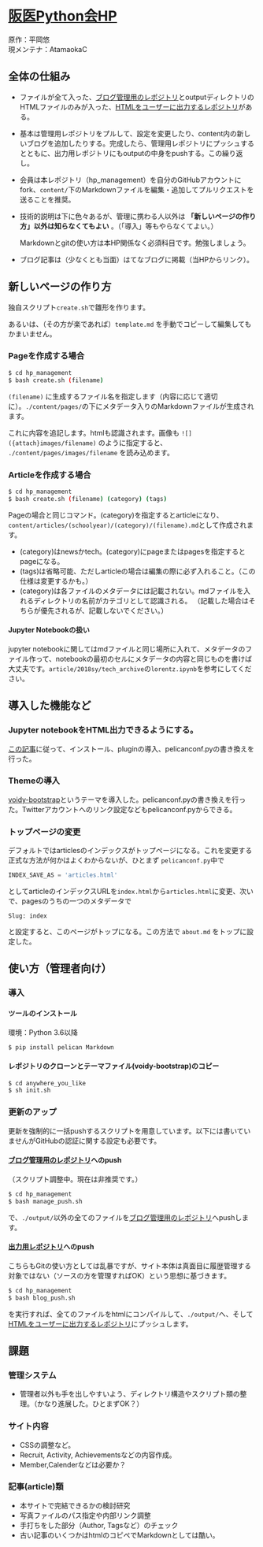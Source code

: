 # [阪医Python会HP](https://oumpy.github.io/)

原作：平岡悠  
現メンテナ：AtamaokaC

## 全体の仕組み

- ファイルが全て入った、[ブログ管理用のレポジトリ](https://github.com/oumpy/hp_management)とoutputディレクトリのHTMLファイルのみが入った、[HTMLをユーザーに出力するレポジトリ](https://github.com/oumpy/oumpy.github.io)がある。

- 基本は管理用レポジトリをプルして、設定を変更したり、content内の新しいブログを追加したりする。完成したら、管理用レポジトリにプッシュするとともに、出力用レポジトリにもoutputの中身をpushする。この繰り返し。

- 会員は本レポジトリ（hp_management）を自分のGitHubアカウントにfork、`content/`下のMarkdownファイルを編集・追加してプルリクエストを送ることを推奨。

- 技術的説明は下に色々あるが、管理に携わる人以外は **「新しいページの作り方」以外は知らなくてもよい** 。（「導入」等もやらなくてよい。）

  Markdownとgitの使い方は本HP関係なく必須科目です。勉強しましょう。

- ブログ記事は（少なくとも当面）はてなブログに掲載（当HPからリンク）。

## 新しいページの作り方

独自スクリプト`create.sh`で雛形を作ります。

あるいは、（その方が楽であれば）`template.md` を手動でコピーして編集してもかまいません。

### Pageを作成する場合

```bash
$ cd hp_management
$ bash create.sh (filename)
```

`(filename)` に生成するファイル名を指定します（内容に応じて適切に）。`./content/pages/`の下にメタデータ入りのMarkdownファイルが生成されます。

これに内容を追記します。htmlも認識されます。画像も `![]({attach}images/filename)` のように指定すると、 `./content/pages/images/filename` を読み込めます。

### Articleを作成する場合

``` bash
$ cd hp_management
$ bash create.sh (filename) (category) (tags)
```

Pageの場合と同じコマンド。(category)を指定するとarticleになり、`content/articles/(schoolyear)/(category)/(filename).md`として作成されます。

- (category)はnewsかtech。(category)にpageまたはpagesを指定するとpageになる。
- (tags)は省略可能、ただしarticleの場合は編集の際に必ず入れること。（この仕様は変更するかも。）
- (category)は各ファイルのメタデータには記載されない。mdファイルを入れるディレクトリの名前がカテゴリとして認識される。
  （記載した場合はそちらが優先されるが、記載しないでください。）

#### Jupyter Notebookの扱い

jupyter notebookに関してはmdファイルと同じ場所に入れて、メタデータのファイル作って、notebookの最初のセルにメタデータの内容と同じものを書けば大丈夫です。`article/2018sy/tech_archive`の`lorentz.ipynb`を参考にしてください。

## 導入した機能など

### Jupyter notebookをHTML出力できるようにする。

[この記事](https://qiita.com/driller/items/49a990cbdfb51afed620)に従って、インストール、pluginの導入、pelicanconf.pyの書き換えを行った。

### Themeの導入

[voidy-bootstrap](https://github.com/robulouski/voidy-bootstrap)というテーマを導入した。pelicanconf.pyの書き換えを行った。Twitterアカウントへのリンク設定などもpelicanconf.pyからできる。

### トップページの変更

デフォルトではarticlesのインデックスがトップページになる。これを変更する正式な方法が何かはよくわからないが、ひとまず `pelicanconf.py`中で

```python
INDEX_SAVE_AS = 'articles.html'
```

としてarticleのインデックスURLを`index.html`から`articles.html`に変更、次いで、pagesのうちの一つのメタデータで

```
Slug: index
```

と設定すると、このページがトップになる。この方法で `about.md` をトップに設定した。

## 使い方（管理者向け）

### 導入

#### ツールのインストール

環境：Python 3.6以降

```bash
$ pip install pelican Markdown
```

#### レポジトリのクローンとテーマファイル(voidy-bootstrap)のコピー

```bash
$ cd anywhere_you_like
$ sh init.sh
```


### 更新のアップ

更新を強制的に一括pushするスクリプトを用意しています。以下には書いていませんがGitHubの認証に関する設定も必要です。

#### [ブログ管理用のレポジトリ](https://github.com/oumpy/hp_management)へのpush

（スクリプト調整中。現在は非推奨です。）

```bash
$ cd hp_management
$ bash manage_push.sh
```
で、`./output/`以外の全てのファイルを[ブログ管理用のレポジトリ](https://github.com/oumpy/hp_management)へpushします。

#### [出力用レポジトリ](https://github.com/oumpy/oumpy.github.io)へのpush

こちらもGitの使い方としては乱暴ですが、サイト本体は真面目に履歴管理する対象ではない（ソースの方を管理すればOK）という思想に基づきます。

```bash
$ cd hp_management
$ bash blog_push.sh
```
を実行すれば、全てのファイルをhtmlにコンパイルして、`./output/`へ、そして[HTMLをユーザーに出力するレポジトリ](https://github.com/oumpy/oumpy.github.io)にプッシュします。


## 課題
### 管理システム

- 管理者以外も手を出しやすいよう、ディレクトリ構造やスクリプト類の整理。（かなり進展した。ひとまずOK？）

### サイト内容

- CSSの調整など。
- Recruit, Activity, Achievementsなどの内容作成。
- Member,Calenderなどは必要か？

### 記事(article)類

- 本サイトで完結できるかの検討研究
- 写真ファイルのパス指定や内部リンク調整
- 手打ちをした部分（Author, Tagsなど）のチェック
- 古い記事のいくつかはhtmlのコピペでMarkdownとしては酷い。

